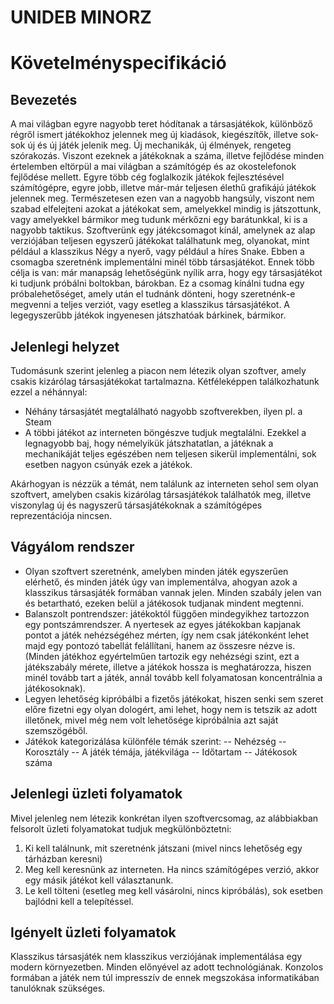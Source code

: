 # UNIDEB MINORZ
# Követelményspecifikáció

## Bevezetés

A mai világban egyre nagyobb teret hódítanak a társasjátékok,
különböző régről ismert játékokhoz jelennek meg új kiadások,
kiegészítők, illetve sok-sok új és új játék jelenik meg.
Új mechanikák, új élmények, rengeteg szórakozás.
Viszont ezeknek a játékoknak a száma, illetve fejlődése
minden értelemben eltörpül a mai világban a számítógép és az
okostelefonok fejlődése mellett. Egyre több cég foglalkozik
játékok fejlesztésével számítógépre, egyre jobb, illetve
már-már teljesen élethű grafikájú játékok jelennek meg.
Természetesen ezen van a nagyobb hangsúly, viszont nem szabad
elfelejteni azokat a játékokat sem, amelyekkel mindig is játszottunk,
vagy amelyekkel bármikor meg tudunk mérkőzni egy barátunkkal,
ki is a nagyobb taktikus.
Szoftverünk egy játékcsomagot kínál, amelynek az alap verziójában
teljesen egyszerű játékokat találhatunk meg, olyanokat, mint
például a klasszikus Négy a nyerő, vagy például a híres Snake.
Ebben a csomagba szeretnénk implementálni minél több
társasjátékot.
Ennek több célja is van: már manapság lehetőségünk nyílik
arra, hogy egy társasjátékot ki tudjunk próbálni boltokban,
bárokban. Ez a csomag kínálni tudna egy próbalehetőséget,
amely után el tudnánk dönteni, hogy szeretnénk-e megvenni a
teljes verziót, vagy esetleg a klasszikus társasjátékot.
A legegyszerűbb játékok ingyenesen játszhatóak bárkinek,
bármikor.

## Jelenlegi helyzet

Tudomásunk szerint jelenleg a piacon nem létezik olyan szoftver,
amely csakis kizárólag társasjátékokat tartalmazna.
Kétféleképpen találkozhatunk ezzel a néhánnyal:
- Néhány társasjátét megtalálható nagyobb szoftverekben,
ilyen pl. a Steam
- A többi játékot az interneten böngészve tudjuk megtalálni.
Ezekkel a legnagyobb baj, hogy némelyikük játszhatatlan,
a játéknak a mechanikáját teljes egészében nem teljesen 
sikerül implementálni, sok esetben nagyon csúnyák ezek a játékok.

Akárhogyan is nézzük a témát, nem találunk az interneten
sehol sem olyan szoftvert, amelyben csakis kizárólag társasjátékok
találhatók meg, illetve viszonylag új és nagyszerű társasjátékoknak
a számítógépes reprezentációja nincsen.

## Vágyálom rendszer

- Olyan szoftvert szeretnénk, amelyben minden játék egyszerűen
elérhető, és minden játék úgy van implementálva, ahogyan
azok a klasszikus társasjáték formában vannak jelen.
Minden szabály jelen van és betartható, ezeken belül a 
játékosok tudjanak mindent megtenni.
- Balanszolt pontrendszer: játékoktól függően mindegyikhez
tartozzon egy pontszámrendszer. A nyertesek az egyes játékokban
kapjanak pontot a játék nehézségéhez mérten, így nem csak
játékonként lehet majd egy pontozó tabellát felállítani,
hanem az összesre nézve is. (Minden játékhoz egyértelműen
tartozik egy nehézségi szint, ezt a játékszabály mérete,
illetve a játékok hossza is meghatározza, hiszen minél
tovább tart a játék, annál tovább kell folyamatosan
koncentrálnia a játékosoknak).
- Legyen lehetőség kipróbálbi a fizetős játékokat, hiszen
senki sem szeret előre fizetni egy olyan dologért, ami lehet,
hogy nem is tetszik az adott illetőnek, mivel még nem volt
lehetősége kipróbálnia azt saját szemszögéből.
- Játékok kategorizálása különféle témák szerint:
-- Nehézség
-- Korosztály
-- A játék témája, játékvilága
-- Időtartam
-- Játékosok száma

## Jelenlegi üzleti folyamatok

Mivel jelenleg nem létezik konkrétan ilyen szoftvercsomag,
az alábbiakban felsorolt üzleti folyamatokat tudjuk
megkülönböztetni:
1. Ki kell találnunk, mit szeretnénk játszani (mivel nincs
lehetőség egy tárházban keresni)
2. Meg kell keresnünk az interneten. Ha nincs számítógépes
verzió, akkor egy másik játékot kell választanunk.
3. Le kell tölteni (esetleg meg kell vásárolni, nincs
kipróbálás), sok esetben bajlódni kell a telepítéssel.


## Igényelt üzleti folyamatok

Klasszikus társasjáték nem klasszikus verziójának implementálása egy modern környezetben. Minden előnyével az adott 
technológiának. Konzolos formában a játék nem túl impresszív de ennek megszokása informatikában tanulóknak szükséges.










